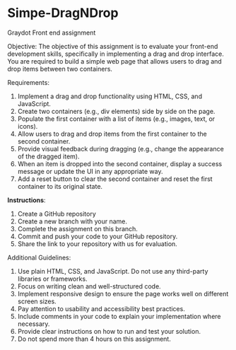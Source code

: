 # Simpe-DragNDrop
Graydot Front end assignment 

Objective:
The objective of this assignment is to evaluate your front-end development skills, specifically in implementing a drag and drop interface. You are required to build a simple web page that allows users to drag and drop items between two containers.

Requirements:

1. Implement a drag and drop functionality using HTML, CSS, and JavaScript.
2. Create two containers (e.g., div elements) side by side on the page.
3. Populate the first container with a list of items (e.g., images, text, or icons).
4. Allow users to drag and drop items from the first container to the second container.
5. Provide visual feedback during dragging (e.g., change the appearance of the dragged item).
6. When an item is dropped into the second container, display a success message or update the UI in any appropriate way.
7. Add a reset button to clear the second container and reset the first container to its original state.

**Instructions**:

1. Create a GitHub repository 
2. Create a new branch with your name.
3. Complete the assignment on this branch.
4. Commit and push your code to your GitHub repository.
5. Share the link to your repository with us for evaluation.

Additional Guidelines:

1. Use plain HTML, CSS, and JavaScript. Do not use any third-party libraries or frameworks.
2. Focus on writing clean and well-structured code.
3. Implement responsive design to ensure the page works well on different screen sizes.
4. Pay attention to usability and accessibility best practices.
5. Include comments in your code to explain your implementation where necessary.
6. Provide clear instructions on how to run and test your solution.
7. Do not spend more than 4 hours on this assignment.
